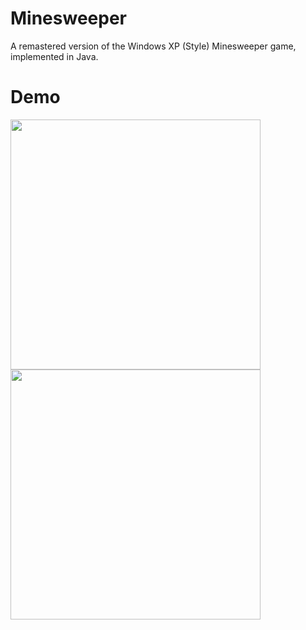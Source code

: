 # Minesweeper
A remastered version of the Windows XP (Style) Minesweeper game, implemented in Java.

# Demo

<img src="https://github.com/user-attachments/assets/6eb09607-becd-42ab-917a-dd19a7da911f" width="400">
<img src="https://github.com/user-attachments/assets/602890be-dac8-439e-8b6f-9d06b2a6a0ec" width="400">

